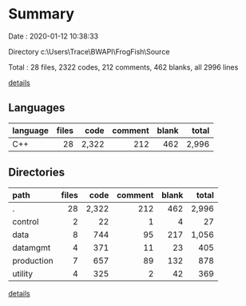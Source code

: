 # Summary

Date : 2020-01-12 10:38:33

Directory c:\Users\Trace\BWAPI\FrogFish\Source

Total : 28 files,  2322 codes, 212 comments, 462 blanks, all 2996 lines

[details](details.md)

## Languages
| language | files | code | comment | blank | total |
| :--- | ---: | ---: | ---: | ---: | ---: |
| C++ | 28 | 2,322 | 212 | 462 | 2,996 |

## Directories
| path | files | code | comment | blank | total |
| :--- | ---: | ---: | ---: | ---: | ---: |
| . | 28 | 2,322 | 212 | 462 | 2,996 |
| control | 2 | 22 | 1 | 4 | 27 |
| data | 8 | 744 | 95 | 217 | 1,056 |
| datamgmt | 4 | 371 | 11 | 23 | 405 |
| production | 7 | 657 | 89 | 132 | 878 |
| utility | 4 | 325 | 2 | 42 | 369 |

[details](details.md)